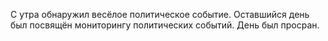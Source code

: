 С утра обнаружил весёлое политическое событие.
Оставшийся день был посвящён мониторингу политических событий.
День был просран.